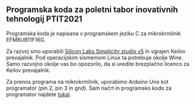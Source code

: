 Programska koda za poletni tabor inovativnih tehnologij PTIT2021
----------------------------------------------------------------

Programska koda je napisana v programskem jeziku C za mikrokrmilnik EFM8UB11F16G. 

Za razvoj smo uporabili [Silicon Labs Simplicity studio v5](https://www.silabs.com/developers/simplicity-studio) in vgrajen Keilov prevajalnik. Pod operacijskim sismemom Linux ta potrebuje okolje Wine. Samo razvojno okolje vas bo opozorilo, da si uredite brezplačno licenco za Keilov prevajalnik.


Za prenos programa na mikrokrmilnik, uporabimo Arduino Uno kot programator (pin 2, pin 3 in gnd). Sam načrt in programsko kodo za programator najdete [tukaj](https://github.com/conorpp/efm8-arduino-programmer).


